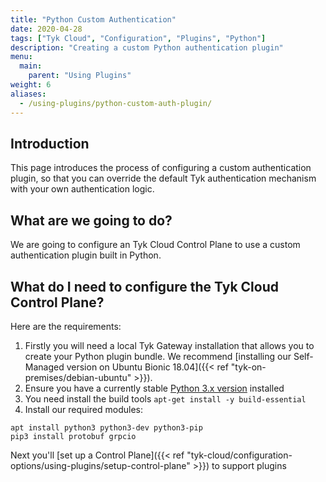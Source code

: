 ```yaml
---
title: "Python Custom Authentication"
date: 2020-04-28
tags: ["Tyk Cloud", "Configuration", "Plugins", "Python"]
description: "Creating a custom Python authentication plugin"
menu:
  main:
    parent: "Using Plugins"
weight: 6
aliases:
  - /using-plugins/python-custom-auth-plugin/
---
```


## Introduction

This page introduces the process of configuring a custom authentication plugin, so that you can override the default Tyk authentication mechanism with your own authentication logic.

## What are we going to do?

We are going to configure an Tyk Cloud Control Plane to use a custom authentication plugin built in Python.

## What do I need to configure the Tyk Cloud Control Plane?

Here are the requirements:

1. Firstly you will need a local Tyk Gateway installation that allows you to create your Python plugin bundle. We recommend [installing our Self-Managed version on Ubuntu Bionic 18.04]({{< ref "tyk-on-premises/debian-ubuntu" >}}).
2. Ensure you have a currently stable [Python 3.x version](https://www.python.org/downloads/) installed
3. You need install the build tools `apt-get install -y build-essential`
4. Install our required modules:

```{.copyWrapper}
apt install python3 python3-dev python3-pip
pip3 install protobuf grpcio
```

Next you'll [set up a Control Plane]({{< ref "tyk-cloud/configuration-options/using-plugins/setup-control-plane" >}}) to support plugins
